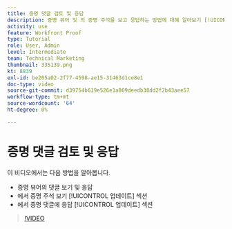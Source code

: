 ```yaml
---
title: 증명 댓글 검토 및 응답
description: 증명 뷰어 및 의 증명 주석을 보고 응답하는 방법에 대해 알아보기 [!UICONTROL 업데이트] 섹션 / [!DNL  Workfront].
activity: use
feature: Workfront Proof
type: Tutorial
role: User, Admin
level: Intermediate
team: Technical Marketing
thumbnail: 335139.png
kt: 8839
exl-id: be205a02-2f77-4598-ae15-31463d1ce8e1
doc-type: video
source-git-commit: d39754b619e526e1a869deedb38dd2f2b43aee57
workflow-type: tm+mt
source-wordcount: '64'
ht-degree: 0%

---
```


# 증명 댓글 검토 및 응답

이 비디오에서는 다음 방법을 알아봅니다.

* 증명 뷰어의 댓글 보기 및 응답
* 에서 증명 주석 보기 [!UICONTROL 업데이트] 섹션
* 에서 증명 댓글에 응답 [!UICONTROL 업데이트] 섹션

>[!VIDEO](https://video.tv.adobe.com/v/335139/?quality=12)
